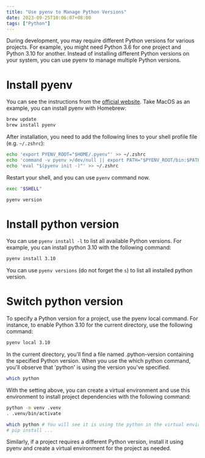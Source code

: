 ```yaml
---
title: "Use pyenv to Manage Python Versions"
date: 2023-09-25T10:06:07+08:00
tags: ["Python"]
---
```


During development, you may require different Python versions for various projects. For example, you might need Python 3.6 for one project and Python 3.10 for another. Instead of installing different Python versions on your system, you can use pyenv to manage multiple Python versions.
<!--more-->

# Install pyenv

You can see the instructions from the [official website](https://github.com/pyenv/pyenv#getting-pyenv). Take MacOS as an example, you can install pyenv with Homebrew:

```bash
brew update
brew install pyenv
```

After installation, you need to add the following lines to your shell profile file (e.g. `~/.zshrc`):

```bash
echo 'export PYENV_ROOT="$HOME/.pyenv"' >> ~/.zshrc
echo 'command -v pyenv >/dev/null || export PATH="$PYENV_ROOT/bin:$PATH"' >> ~/.zshrc
echo 'eval "$(pyenv init -)"' >> ~/.zshrc
```

Restart your shell, and you can use `pyenv` command now.

```bash
exec "$SHELL"

pyenv version
```

# Install python version

You can use `pyenv install -l` to list all available Python versions. For example, you can install python 3.10 with the following command:

```bash
pyenv install 3.10
```

You can use `pyenv versions` (do not forget the `s`) to list all installed python version.

# Switch python version

To specify a Python version for a project, use the pyenv local command. For instance, to enable Python 3.10 for the current directory, use the following command:

```bash
pyenv local 3.10
```

In the current directory, you'll find a file named .python-version containing the specified Python version. When you use the which python command, you'll observe that 'python' is using the version you've specified.

```bash
which python
```

With the setting above, you can create a virtual environment and use this environment to install project dependencies with the following command:

```bash
python -m venv .venv
. .venv/bin/activate

which python # You will see it is using the python in the virtual environment.
# pip install ... 
```

Similarly, if a project requires a different Python version, install it using pyenv and create a virtual environment for the project as needed. 
